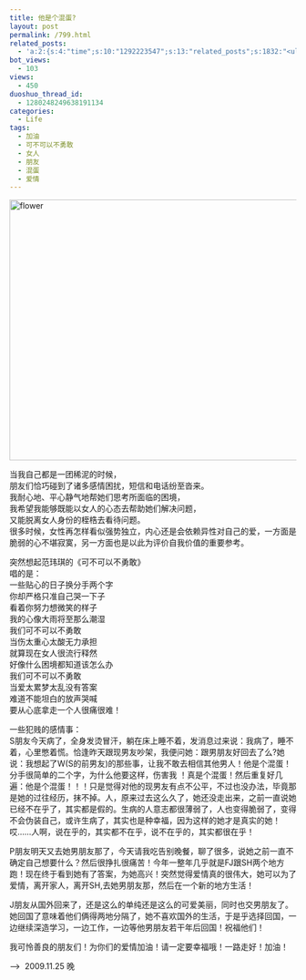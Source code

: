 ```yaml
---
title: 他是个混蛋?
layout: post
permalink: /799.html
related_posts:
  - 'a:2:{s:4:"time";s:10:"1292223547";s:13:"related_posts";s:1832:"<ul class="related_post"><li><a href="http://blog.80aj.com/2009/10/24/091024-%e7%94%b7%e4%ba%ba%e4%b8%8e%e5%a5%b3%e4%ba%ba%e4%b9%8b%e9%97%b4%e7%9a%84%e5%8c%ba%e5%88%ab/" title="091024 男人与女人之间的区别">091024 男人与女人之间的区别</a></li><li><a href="http://blog.80aj.com/2009/10/21/091021-house-and-woman/" title="091021 house and woman">091021 house and woman</a></li><li><a href="http://blog.80aj.com/2010/06/22/100622-%e6%a3%8b%e5%ad%90/" title="100622 棋子">100622 棋子</a></li><li><a href="http://blog.80aj.com/2010/05/11/100511-%e7%88%b1%e6%83%85%ef%bc%8c%e6%98%af%e5%a5%a2%e4%be%88%e5%93%81/" title="100511 爱情，是奢侈品">100511 爱情，是奢侈品</a></li><li><a href="http://blog.80aj.com/2010/04/24/100424-%e5%a4%b1%e6%84%8f%e7%94%b7%e5%a5%b3/" title="100424 失意男女">100424 失意男女</a></li><li><a href="http://blog.80aj.com/2010/03/14/100314-%e8%bf%99%e4%ba%9b%e5%b9%b4%ef%bc%8c%e8%bf%99%e4%ba%9b%e4%ba%8b/" title="100314 这些年，这些事">100314 这些年，这些事</a></li><li><a href="http://blog.80aj.com/2009/11/23/%e6%8a%8a%e5%a5%b9%e5%bd%93%e5%a5%b3%e7%8e%8b%e5%b0%b1%e5%af%b9%e4%ba%86/" title="把她当女王就对了">把她当女王就对了</a></li><li><a href="http://blog.80aj.com/2009/11/22/%e4%b8%ba%e5%95%a5%e8%a6%81%e7%bb%99%e5%a5%b3%e4%ba%ba%e5%93%ad%e6%b3%a3%e7%9a%84%e6%9c%ba%e4%bc%9a%e5%91%a2/" title="为啥要给女人哭泣的机会呢">为啥要给女人哭泣的机会呢</a></li><li><a href="http://blog.80aj.com/2009/11/22/%e9%ab%98%e8%b7%9f%e9%9e%8b%e7%9a%84%e8%af%b1%e6%83%91/" title="高跟鞋的诱惑">高跟鞋的诱惑</a></li><li><a href="http://blog.80aj.com/2009/11/13/%e5%86%99%e7%bb%99%e5%a5%94%e4%b8%89%e7%9a%8480%e5%90%8e%e4%bb%ac/" title="写给奔三的80后们">写给奔三的80后们</a></li></ul>";}'
bot_views:
  - 103
views:
  - 450
duoshuo_thread_id:
  - 1280248249638191134
categories:
  - Life
tags:
  - 加油
  - 可不可以不勇敢
  - 女人
  - 朋友
  - 混蛋
  - 爱情
---
```

<img class="aligncenter size-full wp-image-700" title="flower" src="http://www.80aj.com/wp-content/uploads/2009/11/flower.jpg" alt="flower" width="550" height="458" />

当我自己都是一团稀泥的时候，  
朋友们恰巧碰到了诸多感情困扰，短信和电话纷至沓来。  
我耐心地、平心静气地帮她们思考所面临的困境，  
我希望我能够既能以女人的心态去帮助她们解决问题，  
又能脱离女人身份的桎梏去看待问题。  
很多时候，女性再怎样看似强势独立，内心还是会依赖异性对自己的爱，一方面是脆弱的心不堪寂寞，另一方面也是以此为评价自我价值的重要参考。

突然想起范玮琪的《可不可以不勇敢》  
唱的是：  
一些贴心的日子换分手两个字  
你却严格只准自己哭一下子  
看着你努力想微笑的样子  
我的心像大雨将至那么潮湿  
我们可不可以不勇敢  
当伤太重心太酸无力承担  
就算现在女人很流行释然  
好像什么困境都知道该怎么办  
我们可不可以不勇敢  
当爱太累梦太乱没有答案  
难道不能坦白的放声哭喊  
要从心底拿走一个人很痛很难！

一些犯贱的感情事：  
S朋友今天病了，全身发烫冒汗，躺在床上睡不着，发消息过来说：我病了，睡不着，心里憋着慌。恰逢昨天跟现男友吵架，我便问她：跟男朋友好回去了么?她说：我想起了W(S的前男友)的那些事，让我不敢去相信其他男人！他是个混蛋！分手很简单的二个字，为什么他要这样，伤害我 ！真是个混蛋！然后重复好几遍：他是个混蛋！！！只是觉得对他的现男友有点不公平，不过也没办法，毕竟那是她的过往经历，抹不掉。人，原来过去这么久了，她还没走出来，之前一直说她已经不在乎了，其实都是假的。生病的人意志都很薄弱了，人也变得脆弱了，变得不会伪装自己，或许生病了，其实也是种幸福，因为这样的她才是真实的她！哎&#8230;&#8230;人啊，说在乎的，其实都不在乎，说不在乎的，其实都很在乎！

P朋友明天又去她男朋友那了，今天请我吃告别晚餐，聊了很多，说她之前一直不确定自己想要什么？然后很挣扎很痛苦！今年一整年几乎就是FJ跟SH两个地方跑！现在终于看到她有了答案，为她高兴！突然觉得爱情真的很伟大，她可以为了爱情，离开家人，离开SH,去她男朋友那，然后在一个新的地方生活！

J朋友从国外回来了，还是这么的单纯还是这么的可爱美丽，同时也交男朋友了。她回国了意味着他们俩得两地分隔了，她不喜欢国外的生活，于是乎选择回国，一边继续深造学习，一边工作，一边等他男朋友若干年后回国！祝福他们！

我可怜善良的朋友们！为你们的爱情加油！请一定要幸福哦！一路走好！加油！

&#8212;&#8211;>  2009.11.25 晚